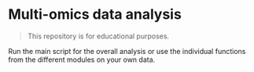 # Multi-omics data analysis

> This repository is for educational purposes.

Run the main script for the overall analysis or use the individual
functions from the different modules on your own data.
